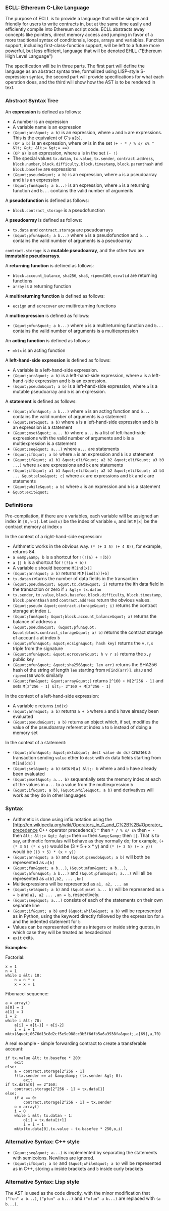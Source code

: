 ### ECLL: Ethereum C-Like Language

The purpose of ECLL is to provide a language that will be simple and friendly for users to write contracts in, but at the same time easily and efficiently compile into Ethereum script code. ECLL abstracts away concepts like pointers, direct memory access and jumping in favor of a more traditional syntax of conditionals, loops, arrays and variables. Function support, including first-class-function support, will be left to a future more powerful, but less efficient, language that will be denoted EHLL (&quot;Ethereum High Level Language&quot;)

The specification will be in three parts. The first part will define the language as an abstract syntax tree, formalized using LISP-style S-expression syntax, the second part will provide specifications for what each operation does, and the third will show how the AST is to be rendered in text.

### Abstract Syntax Tree

An **expression** is defined as follows:

* A number is an expression
* A variable name is an expression
* `(&quot;arr&quot; a b)` is an expression, where `a` and `b` are expressions. This is the equivalent of C's `a[b]`.
* `(OP a b)` is an expression, where `OP` is in the set `(+ - * / % s/ s% ^ &lt; &gt; &lt;= &gt;= ==)`
* `(OP a)` is an expression, where `a` is in the set `(- !)`
* The special values `tx.datan`, `tx.value`, `tx.sender`, `contract.address`, `block.number`, `block.difficulty`, `block.timestamp`, `block.parenthash` and `block.basefee` are expressions
* `(&quot;pseudo&quot; a b)` is an expression, where `a` is a pseudoarray and `b` is an expression
* `(&quot;fun&quot; a b...)` is an expression, where `a` is a returning function and `b...` contains the valid number of arguments

A **pseudofunction** is defined as follows:

* `block.contract_storage` is a pseudofunction

A **pseudoarray** is defined as follows:

* `tx.data` and `contract.storage` are pseudoarrays
* `(&quot;pfun&quot; a b...)` where `a` is a pseudofunction and `b...` contains the valid number of arguments is a pseudoarray

`contract.storage` is a **mutable pseudoarray**, and the other two are **immutable pseudoarrays**.

A **returning function** is defined as follows:

* `block.account_balance`, `sha256`, `sha3`, `ripemd160`, `ecvalid` are returning functions
* `array` is a returning function

A **multireturning function** is defined as follows:

* `ecsign` and `ecrecover` are multireturning functions

A **multiexpression** is defined as follows:

* `(&quot;mfun&quot; a b...)` where `a` is a multireturning function and `b...` contains the valid number of arguments is a multiexpression

An **acting function** is defined as follows:

* `mktx` is an acting function

A **left-hand-side expression** is defined as follows:

* A variable is a left-hand-side expression.
* `(&quot;arr&quot; a b)` is a left-hand-side expression, where `a` is a left-hand-side expression and `b` is an expression.
* `(&quot;pseudo&quot; a b)` is a left-hand-side expression, where `a` is a mutable pseudoarray and `b` is an expression.

A **statement** is defined as follows:

* `(&quot;afun&quot; a b...)` where `a` is an acting function and `b...` contains the valid number of arguments is a statement
* `(&quot;set&quot; a b)` where `a` is a left-hand-side expression and `b` is an expression is a statement
* `(&quot;mset&quot; a... b)` where `a...` is a list of left-hand-side expressions with the valid number of arguments and `b` is a multiexpression is a statement
* `(&quot;seq&quot; a...)` where `a...` are statements
* `(&quot;if&quot; a b)` where `a` is an expression and `b` is a statement
* `(&quot;if&quot; a1 b1 &quot;elif&quot; a2 b2 &quot;elif&quot; a3 b3 ...)` where `ak` are expressions and `bk` are statements
* `(&quot;if&quot; a1 b1 &quot;elif&quot; a2 b2 &quot;elif&quot; a3 b3 ... &quot;else&quot; c)` where `ak` are expressions and `bk` and `c` are statements
* `(&quot;while&quot; a b)` where `a` is an expression and `b` is a statement
* `&quot;exit&quot;`

### Definitions

Pre-compilation, if there are `n` variables, each variable will be assigned an index in `[0,n-1]`. Let `ind(x)` be the index of variable `x`, and let `M[x]` be the contract memory at index `x`

In the context of a right-hand-side expression:

* Arithmetic works in the obvious way. `(* (+ 3 5) (+ 4 8))`, for example, returns 84.
* `a &amp;&amp; b` is a shortcut for `!(!(a) + !(b))`
* `a || b` is a shortcut for `!(!(a + b))`
* A variable `x` should become `M[ind(x)]`
* `(&quot;arr&quot; a b)` returns `M[M[ind(a)]+b]`
* `tx.datan` returns the number of data fields in the transaction
* `(&quot;pseudo&quot; &quot;tx.data&quot; i)` returns the ith data field in the transaction or zero if `i &gt;= tx.datan`
* `tx.sender`, `tx.value`, `block.basefee`, `block.difficulty`, `block.timestamp`, `block.parenthash` and `contract.address` return the obvious values.
* `(&quot;pseudo &quot;contract.storage&quot; i)` returns the contract storage at index `i`.
* `(&quot;fun&quot; &quot;block.account_balance&quot; a)` returns the balance of address `a`
* `(&quot;pseudo&quot; (&quot;pfun&quot; &quot;block.contract_storage&quot; a) b)` returns the contract storage of account `a` at index `b`
* `(&quot;mfun&quot; &quot;ecsign&quot; hash key)` returns the `v,r,s` triple from the signature
* `(&quot;mfun&quot; &quot;ecrcover&quot; h v r s)` returns the `x,y` public key
* `(&quot;mfun&quot; &quot;sha256&quot; len arr)` returns the SHA256 hash of the string of length `len` starting from `M[ind(arr)]`. `sha3` and `ripemd160` work similarly
* `(&quot;fun&quot; &quot;array&quot;)` returns `2^160 + M[2^256 - 1]` and sets `M[2^256 - 1] &lt;- 2^160 + M[2^256 - 1]`

In the context of a left-hand-side expression:

* A variable `x` returns `ind(x)`
* `(&quot;arr&quot; a b)` returns `a + b` where `a` and `b` have already been evaluated
* `(&quot;pseudo&quot; a b)` returns an object which, if set, modifies the value of the pseudoarray referent at index `a` to `b` instead of doing a memory set

In the context of a statement:

* `(&quot;afun&quot; &quot;mktx&quot; dest value dn ds)` creates a transaction sending `value` ether to `dest` with `dn` data fields starting from `M[ind(ds)]`
* `(&quot;set&quot; a b)` sets `M[a] &lt;- b` where `a` and `b` have already been evaluated
* `(&quot;mset&quot; a... b)` sequentially sets the memory index at each of the values in `a...` to a value from the multiexpression `b`
* `(&quot;if&quot; a b)`, `(&quot;while&quot; a b)` and derivatives will work as they do in other languages

### Syntax

* Arithmetic is done using infix notation using the [http://en.wikipedia.org/wiki/Operators_in_C_and_C%2B%2B#Operator_precedence C++ operator precedence]: `^` then `* / % s/ s%` then `+ -` then `&lt; &lt;= &gt; &gt;=` then `==` then `&amp;&amp;` then `||`. That is to say, arithmetic formulas will behave as they normally do; for example, `(+ (* 3 5) (* x y))` would be (3 * 5 + x * y) and `(* (+ 3 5) (+ x y))` would be `((3 + 5) * (x + y))`
* `(&quot;arr&quot; a b)` and `(&quot;pseudo&quot; a b)` will both be represented as `a[b]`
* `(&quot;fun&quot; a b...)`, `(&quot;mfun&quot; a b...)`, `(&quot;afun&quot; a b...)` and `(&quot;pfun&quot; a...)` will all be represented as `a(b1,b2, ... ,bn)`
* Multiexpressions will be represented as `a1, a2, ... an`
* `(&quot;set&quot; a b)` and `(&quot;mset a... b)` will be represented as `a = b` and `a1, a2 ... ,an = b`, respectively.
* `(&quot;seq&quot; a...)` consists of each of the statements on their own separate line
* `(&quot;if&quot; a b)` and `(&quot;while&quot; a b)` will be represented as in Python, using the keyword directly followed by the expression for `a` and the indented statement for `b`
* Values can be represented either as integers or inside string quotes, in which case they will be treated as hexadecimal
* `exit` exits.

**Examples:**

Factorial:

    x = 1
    n = 1
    while x &lt; 10:
        n = n * x
        x = x + 1

Fibonacci sequence:

    a = array()
    a[0] = 1
    a[1] = 1
    i = 2
    while i &lt; 70:
        a[i] = a[i-1] + a[i-2]
        i = i + 1
    mktx(&quot;0676d13c8d2cf5e9e988cc3b5f6dfb5a6a3938fa&quot;,a[69],a,70)

A real example - simple forwarding contract to create a transferable account:

    if tx.value &lt; tx.basefee * 200:
        exit
    else:
        a = contract.storage[2^256 - 1]
        !(tx.sender == a) &amp;&amp; (tx.sender &gt; 0):
            exit
    if tx.data[0] == 2^160:
        contract.storage[2^256 - 1] = tx.data[1]
    else:
        if a == 0:
            contract.storage[2^256 - 1] = tx.sender
        o = array()
        i = 0
        while i &lt; tx.datan - 1:
            o[i] = tx.data[i+1]
            i = i + 1
        mktx(tx.data[0],tx.value - tx.basefee * 250,o,i)

### Alternative Syntax: C++ style

* `(&quot;seq&quot; a...)` is implemented by separating the statements with semicolons. Newlines are ignored.
* `(&quot;if&quot; a b)` and `(&quot;while&quot; a b)` will be represented as in C++, storing `a` inside brackets and `b` inside curly brackets

### Alternative Syntax: Lisp style

The AST is used as the code directly, with the minor modification that `("fun" a b...)`, `("pfun" a b...)` and `("mfun" a b...)` are replaced with `(a b...)`.
